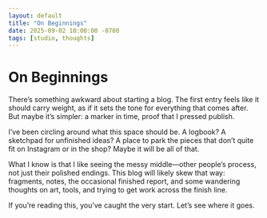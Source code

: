 ```yaml
---
layout: default
title: "On Beginnings"
date: 2025-09-02 10:00:00 -0700
tags: [studio, thoughts]
---
```


# On Beginnings

There’s something awkward about starting a blog. The first entry feels like it should carry weight, as if it sets the tone for everything that comes after. But maybe it’s simpler: a marker in time, proof that I pressed publish.

I’ve been circling around what this space should be. A logbook? A sketchpad for unfinished ideas? A place to park the pieces that don’t quite fit on Instagram or in the shop? Maybe it will be all of that.

What I know is that I like seeing the messy middle—other people’s process, not just their polished endings. This blog will likely skew that way: fragments, notes, the occasional finished report, and some wandering thoughts on art, tools, and trying to get work across the finish line.

If you’re reading this, you’ve caught the very start. Let’s see where it goes.
